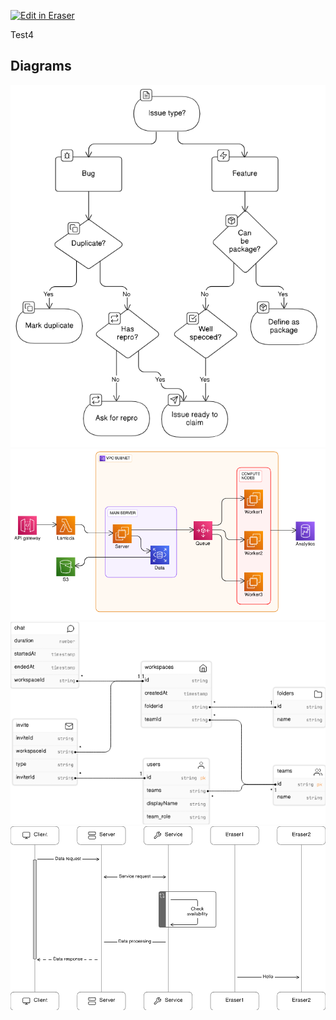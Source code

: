 <p><a target="_blank" href="https://eraser-qa.web.app/workspace/ABfIC4twzuwMxbish1Jx" id="edit-in-eraser-github-link"><img alt="Edit in Eraser" src="https://firebasestorage.googleapis.com/v0/b/second-petal-295822.appspot.com/o/images%2Fgithub%2FOpen%20in%20Eraser.svg?alt=media&amp;token=968381c8-a7e7-472a-8ed6-4a6626da5501"></a></p>

Test4


<!-- eraser-additional-content -->
## Diagrams
<!-- eraser-additional-files -->
<a href="/functions/README-flowchart-1.eraserdiagram" data-element-id="gIuv6mwm-_Us7kM-9uLrD"><img src="/.eraser/ABfIC4twzuwMxbish1Jx___Dd70dhsgniPyXUCKLav8Fk1MTv12___---diagram----65833895347e094b4190fad34191a43a.png" alt="" data-element-id="gIuv6mwm-_Us7kM-9uLrD" /></a>
<a href="/functions/README-cloud-architecture-2.eraserdiagram" data-element-id="HsdYjGDI9reqGeboc9Omk"><img src="/.eraser/ABfIC4twzuwMxbish1Jx___Dd70dhsgniPyXUCKLav8Fk1MTv12___---diagram----097217e93dc3be010f7686558aa2c887.png" alt="" data-element-id="HsdYjGDI9reqGeboc9Omk" /></a>
<a href="/functions/README-entity-relationship-3.eraserdiagram" data-element-id="PGf3S2dAsV6ccPcS134XF"><img src="/.eraser/ABfIC4twzuwMxbish1Jx___Dd70dhsgniPyXUCKLav8Fk1MTv12___---diagram----96579b00c6de1dcea7933f206b281a90.png" alt="" data-element-id="PGf3S2dAsV6ccPcS134XF" /></a>
<a href="/functions/README-sequence-diagram-4.eraserdiagram" data-element-id="jQUtemQYqKmUcng-BXns1"><img src="/.eraser/ABfIC4twzuwMxbish1Jx___Dd70dhsgniPyXUCKLav8Fk1MTv12___---diagram----3ea6ee136ed1ab78318ccb5632ad3be6.png" alt="" data-element-id="jQUtemQYqKmUcng-BXns1" /></a>
<!-- end-eraser-additional-files -->
<!-- end-eraser-additional-content -->
<!--- Eraser file: https://eraser-qa.web.app/workspace/ABfIC4twzuwMxbish1Jx --->